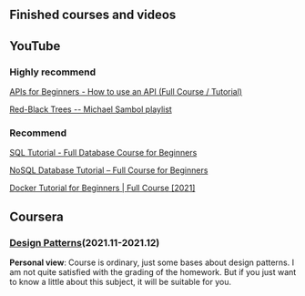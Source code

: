 ## Finished courses and videos

## YouTube
### Highly recommend
[APIs for Beginners - How to use an API (Full Course / Tutorial)](https://youtu.be/GZvSYJDk-us)

[Red-Black Trees -- Michael Sambol playlist](https://www.youtube.com/watch?v=qvZGUFHWChY&list=PL9xmBV_5YoZNqDI8qfOZgzbqahCUmUEin)

### Recommend
[SQL Tutorial - Full Database Course for Beginners](https://www.youtube.com/watch?v=HXV3zeQKqGY)

[NoSQL Database Tutorial – Full Course for Beginners](https://www.youtube.com/watch?v=xh4gy1lbL2k)

[Docker Tutorial for Beginners | Full Course [2021]](https://www.youtube.com/watch?v=p28piYY_wv8)

## Coursera

### [Design Patterns](https://www.coursera.org/learn/design-patterns)(2021.11-2021.12)

**Personal view**: Course is ordinary, just some bases about design patterns. I am not quite satisfied with the grading of the homework. But if you just want to know a little about this subject, it will be suitable for you.

